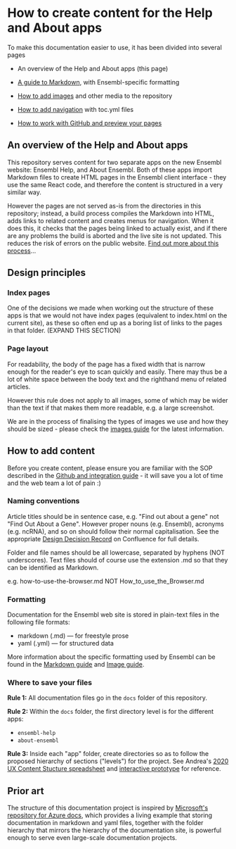 # How to create content for the Help and About apps

To make this documentation easier to use, it has been divided into several pages

- An overview of the Help and About apps (this page)

- [A guide to Markdown](markdown.md), with Ensembl-specific formatting

- [How to add images](media.md)  and other media to the repository

- [How to add navigation](toc.md) with toc.yml files

- [How to work with GitHub and preview your pages](github.md)

## An overview of the Help and About apps

This repository serves content for two separate apps on the new Ensembl website: Ensembl Help, and About Ensembl. Both of these apps import Markdown files to create HTML pages in the Ensembl client interface - they use the same React code, and therefore the content is structured in a very similar way.

However the pages are not served as-is from the directories in this repository; instead, a build process compiles the Markdown into HTML, adds links to related content and creates menus for navigation. When it does this, it checks that the pages being linked to actually exist, and if there are any problems the build is aborted and the live site is not updated. This reduces the risk of errors on the public website. [Find out more about this process](github.md)...

## Design principles

### Index pages

One of the decisions we made when working out the structure of these apps is that we would not have index pages (equivalent to index.html on the current site), as these so often end up as a boring list of links to the pages in that folder. (EXPAND THIS SECTION) 

### Page layout

For readability, the body of the page has a fixed width that is narrow enough for the reader's eye to scan quickly and easily. There may thus be a lot of white space between the body text and the righthand menu of related articles.

However this rule does not apply to all images, some of which may be wider than the text if that makes them more readable, e.g. a large screenshot.

We are in the process of finalising the types of images we use and how they should be sized - please check the [images guide](media.md) for the latest information.

## How to add content

Before you create content, please ensure you are familiar with the SOP described in the [Github and integration guide](github.md) - it will save you a lot of time and the web team a lot of pain :)

### Naming conventions

Article titles should be in sentence case, e.g. "Find out about a gene" not "Find Out About a Gene". However proper nouns (e.g. Ensembl), acronyms (e.g. ncRNA), and so on should follow their normal capitalisation. See the appropriate [Design Decision Record](https://www.ebi.ac.uk/seqdb/confluence/display/ENSWEB/DDRs+-+Design+decision+records#DDRsDesigndecisionrecords-Global) on Confluence for full details.

Folder and file names should be all lowercase, separated by hyphens (NOT underscores). Text files should of course use the extension .md so that they can be identified as Markdown.

e.g. how-to-use-the-browser.md NOT How_to_use_the_Browser.md

### Formatting

Documentation for the Ensembl web site is stored in plain-text files in the following file formats:

- markdown (.md) — for freestyle prose
- yaml (.yml) — for structured data

More information about the specific formatting used by Ensembl can be found in the [Markdown guide](markdown.md) and [Image guide](media.md).

### Where to save your files

**Rule 1:** All documentation files go in the `docs` folder of this repository.

**Rule 2:** Within the `docs` folder, the first directory level is for the different apps: 
- `ensembl-help`
- `about-ensembl`

**Rule 3:** Inside each "app" folder, create directories so as to follow the proposed hierarchy of sections ("levels") for the project. See Andrea's [2020 UX Content Stucture spreadsheet](https://docs.google.com/spreadsheets/d/11zshLpCUKAwd8P0Lmv3zzxJ_28f9oLg_atlLIetvq6E/edit#gid=0) and [interactive prototype](https://xd.adobe.com/view/d64fc883-dc95-4d08-63a3-483f9c772ec1-a07e/screen/37ccfc31-d3c9-423a-9493-9d7daf3db117?fullscreen) for reference.


## Prior art
The structure of this documentation project is inspired by [Microsoft's repository for Azure docs](https://github.com/MicrosoftDocs/azure-docs), which provides a living example that storing documentation in markdown and yaml files, together with the folder hierarchy that mirrors the hierarchy of the documentation site, is powerful enough to serve even large-scale documentation projects.

